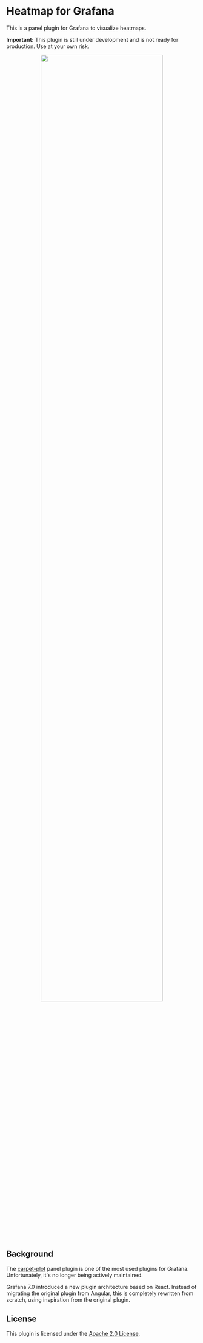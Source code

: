 # Heatmap for Grafana

This is a panel plugin for Grafana to visualize heatmaps.

**Important:** This plugin is still under development and is not ready for production. Use at your own risk.

<div align="center">
  <img width="80%" src="https://github.com/marcusolsson/grafana-heatmap-panel/blob/master/docs/screenshot.png" />
</div>

## Background

The [carpet-plot](https://github.com/petrslavotinek/grafana-carpetplot) panel plugin is one of the most used plugins for Grafana. Unfortunately, it's no longer being actively maintained.

Grafana 7.0 introduced a new plugin architecture based on React. Instead of migrating the original plugin from Angular, this is completely rewritten from scratch, using inspiration from the original plugin.

## License

This plugin is licensed under the [Apache 2.0 License](LICENSE).
